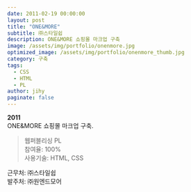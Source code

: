 ```yaml
---
date: 2011-02-19 00:00:00
layout: post
title: "ONE&MORE"
subtitle: ㈜스타일쉽
description: ONE&MORE 쇼핑몰 마크업 구축
image: /assets/img/portfolio/onenmore.jpg
optimized_image: /assets/img/portfolio/onenmore_thumb.jpg
category: 구축
tags:
  - CSS
  - HTML
  - PL
author: jihy
paginate: false
---
```


**2011** <br>
ONE&MORE 쇼핑몰 마크업 구축.

> 웹퍼블리싱 PL <br>
참여율: 100% <br>
사용기술: HTML, CSS

근무처: ㈜스타일쉽 <br>
발주처: ㈜원엔드모어